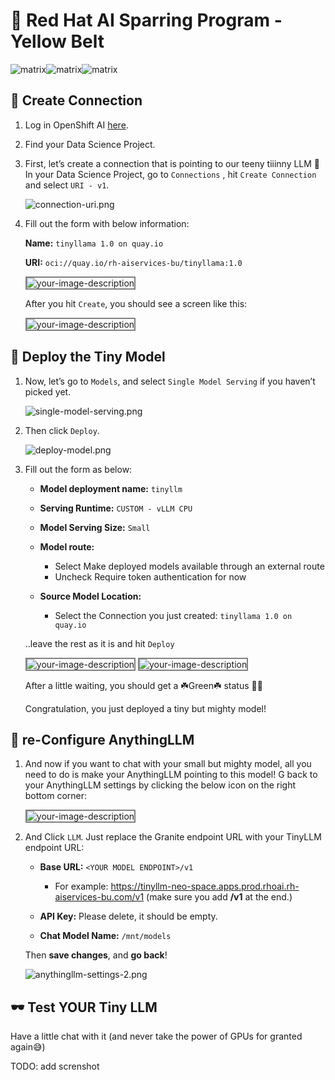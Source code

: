 # 🚪 Red Hat AI Sparring Program - Yellow Belt

![matrix](https://media.giphy.com/media/v1.Y2lkPTc5MGI3NjExeWQ5YmVhMDVoMHZnemluNTlnbDIzcnBjMW81aHozcnh3MW9qMG51MCZlcD12MV9naWZzX3NlYXJjaCZjdD1n/sULKEgDMX8LcI/giphy.gif)![matrix](https://media.giphy.com/media/v1.Y2lkPTc5MGI3NjExeWQ5YmVhMDVoMHZnemluNTlnbDIzcnBjMW81aHozcnh3MW9qMG51MCZlcD12MV9naWZzX3NlYXJjaCZjdD1n/sULKEgDMX8LcI/giphy.gif)![matrix](https://media.giphy.com/media/v1.Y2lkPTc5MGI3NjExeWQ5YmVhMDVoMHZnemluNTlnbDIzcnBjMW81aHozcnh3MW9qMG51MCZlcD12MV9naWZzX3NlYXJjaCZjdD1n/sULKEgDMX8LcI/giphy.gif)


## 💊 Create Connection

1. Log in OpenShift AI [here](http://red.ht/rhoai-bu-cluster).

2. Find your Data Science Project.

3. First, let’s create a connection that is pointing to our teeny tiiinny LLM 💚 In your Data Science Project, go to `Connections` , hit `Create Connection` and  select `URI - v1`.

    ![connection-uri.png](./images/connection-uri.png)

4. Fill out the form with below information:

	**Name:** `tinyllama 1.0 on quay.io`

    **URI:** `oci://quay.io/rh-aiservices-bu/tinyllama:1.0`

    <img src= "./images/connection-uri-2.png" alt="your-image-description" style="border: 2px solid grey;">

    After you hit `Create`, you should see a screen like this:

    <img src= "./images/connection-uri-3.png" alt="your-image-description" style="border: 2px solid grey;">


## 🔴 Deploy the Tiny Model

1. Now,  let’s go to `Models`, and select `Single Model Serving` if you haven’t picked yet.

    ![single-model-serving.png](./images/single-model-serving.png)

2. Then click `Deploy`.

    ![deploy-model.png](./images/deploy-model.png)

3. Fill out the form as below:

    - **Model deployment name:** `tinyllm`

    - **Serving Runtime:** `CUSTOM - vLLM CPU`

   -  **Model Serving Size:** `Small`

    - **Model route:**
        - Select Make deployed models available through an external route
        - Uncheck Require token authentication for now

    - **Source Model Location:**

        - Select the Connection you just created: `tinyllama 1.0 on quay.io`
  
    ..leave the rest as it is and hit `Deploy`

    <img src= "./images/deploy-model-2.png" alt="your-image-description" style="border: 2px solid grey;">
    <img src= "./images/deploy-model-3.png" alt="your-image-description" style="border: 2px solid grey;">

    After a little waiting, you should get a ☘️Green☘️ status 🎉🎉

    Congratulation, you just deployed a tiny but mighty model!

## 🔵 re-Configure AnythingLLM

1. And now if you want to chat with your small but mighty model, all you need to do is make your AnythingLLM pointing to this model! G back to your AnythingLLM settings by clicking the below icon on the right bottom corner:

    <img src= "./images/anythingllm-settings.png" alt="your-image-description" style="border: 2px solid grey;">


2. And Click `LLM`. Just replace the Granite endpoint URL with your TinyLLM endpoint URL:

    - **Base URL:** `<YOUR MODEL ENDPOINT>/v1`
  
      - For example: https://tinyllm-neo-space.apps.prod.rhoai.rh-aiservices-bu.com/v1 (make sure you add **/v1** at the end.)

    - **API Key:** Please delete, it should be empty.

   -  **Chat Model Name:** `/mnt/models`

    Then **save changes**, and **go back**!

    ![anythingllm-settings-2.png](./images/anythingllm-settings-2.png)

## 🕶️ Test YOUR Tiny LLM

Have a little chat with it (and never take the power of GPUs for granted again😅)

TODO: add screnshot

